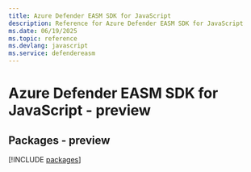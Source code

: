 ```yaml
---
title: Azure Defender EASM SDK for JavaScript
description: Reference for Azure Defender EASM SDK for JavaScript
ms.date: 06/19/2025
ms.topic: reference
ms.devlang: javascript
ms.service: defendereasm
---
```

# Azure Defender EASM SDK for JavaScript - preview
## Packages - preview
[!INCLUDE [packages](defender-easm-index.md)]